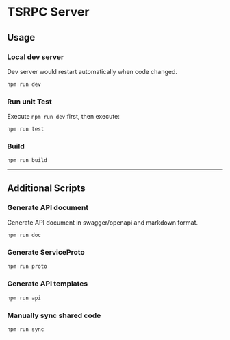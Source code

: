 # TSRPC Server

## Usage
### Local dev server

Dev server would restart automatically when code changed.

```
npm run dev
```

### Run unit Test
Execute `npm run dev` first, then execute:
```
npm run test
```

### Build
```
npm run build
```

---

## Additional Scripts

### Generate API document

Generate API document in swagger/openapi and markdown format.

```shell
npm run doc
```

### Generate ServiceProto
```
npm run proto
```

### Generate API templates
```
npm run api
```

### Manually sync shared code

```
npm run sync
```